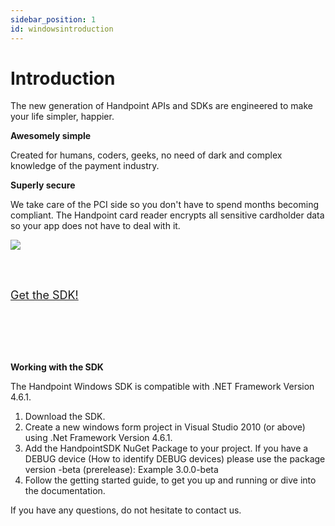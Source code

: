 ```yaml
---
sidebar_position: 1
id: windowsintroduction
---
```



# Introduction

The new generation of Handpoint APIs and SDKs are engineered to make your life simpler, happier.

**Awesomely simple**

Created for humans, coders, geeks, no need of dark and complex knowledge of the payment industry.

**Superly secure**

We take care of the PCI side so you don't have to spend months becoming compliant.
The Handpoint card reader encrypts all sensitive cardholder data so your app does not have to deal with it.

<a href="https://www.nuget.org/packages/HandpointSDK/">
  <img src="https://handpoint.imgix.net/ballicons/small/macbook.png"/> 
</a>

<br></br>


 <font size="4"><a href = "https://www.nuget.org/packages/HandpointSDK/">Get the SDK!</a></font>

<br></br>
<br></br>


**Working with the SDK**

The Handpoint Windows SDK is compatible with .NET Framework Version 4.6.1.

1. Download the SDK.
2. Create a new windows form project in Visual Studio 2010 (or above) using .Net Framework Version 4.6.1.
3. Add the HandpointSDK NuGet Package to your project.
If you have a DEBUG device (How to identify DEBUG devices) please use the package version -beta (prerelease): Example 3.0.0-beta
4. Follow the getting started guide, to get you up and running or dive into the documentation.

If you have any questions, do not hesitate to contact us.
